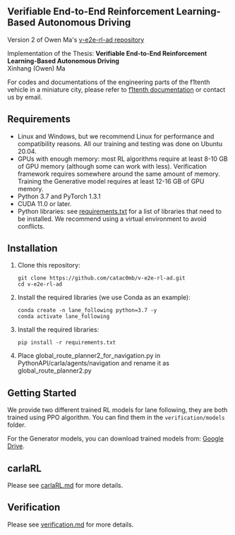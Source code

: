 ## Verifiable End-to-End Reinforcement Learning-Based Autonomous Driving

Version 2 of Owen Ma's [v-e2e-rl-ad repository](https://github.com/xhOwenMa/v-e2e-rl-ad)

Implementation of the Thesis: **Verifiable End-to-End Reinforcement Learning-Based Autonomous Driving**<br>
Xinhang (Owen) Ma<br>

For codes and documentations of the engineering parts of the f1tenth vehicle in a miniature city, please refer to [f1tenth documentation](/assets/F1Tenth_Documentation.pdf) or contact us by email.

## Requirements

* Linux and Windows, but we recommend Linux for performance and compatibility reasons. All our training and testing was done on Ubuntu 20.04.
* GPUs with enough memory: most RL algorithms require at least 8-10 GB of GPU memory (although some can work with less). Verification framework requires somewhere around the same amount of memory. Training the Generative model requires at least 12-16 GB of GPU memory.
* Python 3.7 and PyTorch 1.3.1
* CUDA 11.0 or later.
* Python libraries: see [requirements.txt](requirements.txt) for a list of libraries that need to be installed. We recommend using a virtual environment to avoid conflicts.

## Installation

1. Clone this repository:
    ```Shell
    git clone https://github.com/catac0mb/v-e2e-rl-ad.git
    cd v-e2e-rl-ad
    ```

2. Install the required libraries (we use Conda as an example):
    ```Shell
    conda create -n lane_following python=3.7 -y
    conda activate lane_following
    ```

3. Install the required libraries:
    ```Shell
    pip install -r requirements.txt
    ```
    
4. Place global_route_planner2_for_navigation.py in PythonAPI/carla/agents/navigation and rename it as global_route_planner2.py

## Getting Started

We provide two different trained RL models for lane following, they are both trained using PPO algorithm. You can find them in the `verification/models` folder.

For the Generator models, you can download trained models from: [Google Drive](https://drive.google.com/drive/folders/1PZSltWbhaq7YG0EX3oVQiOhthMaYsQN0?usp=sharing).

## carlaRL

Please see [carlaRL.md](carlaRL/carlaRL.md) for more details.

## Verification

Please see [verification.md](verification/verification.md) for more details.
